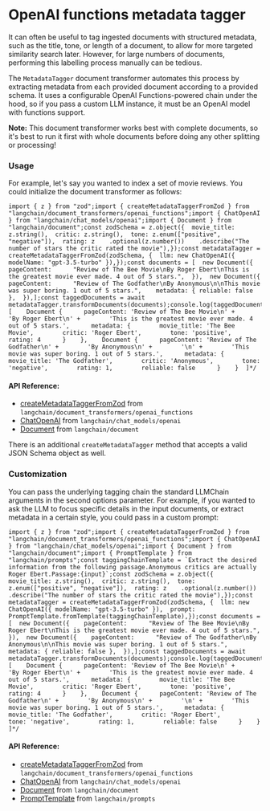 OpenAI functions metadata tagger
================================

It can often be useful to tag ingested documents with structured metadata, such as the title, tone, or length of a document, to allow for more targeted similarity search later. However, for large numbers of documents, performing this labelling process manually can be tedious.

The `MetadataTagger` document transformer automates this process by extracting metadata from each provided document according to a provided schema. It uses a configurable OpenAI Functions-powered chain under the hood, so if you pass a custom LLM instance, it must be an OpenAI model with functions support.

**Note:** This document transformer works best with complete documents, so it's best to run it first with whole documents before doing any other splitting or processing!

### Usage[​](#usage "Direct link to Usage")

For example, let's say you wanted to index a set of movie reviews. You could initialize the document transformer as follows:

    import { z } from "zod";import { createMetadataTaggerFromZod } from "langchain/document_transformers/openai_functions";import { ChatOpenAI } from "langchain/chat_models/openai";import { Document } from "langchain/document";const zodSchema = z.object({  movie_title: z.string(),  critic: z.string(),  tone: z.enum(["positive", "negative"]),  rating: z    .optional(z.number())    .describe("The number of stars the critic rated the movie"),});const metadataTagger = createMetadataTaggerFromZod(zodSchema, {  llm: new ChatOpenAI({ modelName: "gpt-3.5-turbo" }),});const documents = [  new Document({    pageContent:      "Review of The Bee Movie\nBy Roger Ebert\nThis is the greatest movie ever made. 4 out of 5 stars.",  }),  new Document({    pageContent:      "Review of The Godfather\nBy Anonymous\n\nThis movie was super boring. 1 out of 5 stars.",    metadata: { reliable: false },  }),];const taggedDocuments = await metadataTagger.transformDocuments(documents);console.log(taggedDocuments);/*  [    Document {      pageContent: 'Review of The Bee Movie\n' +        'By Roger Ebert\n' +        'This is the greatest movie ever made. 4 out of 5 stars.',      metadata: {        movie_title: 'The Bee Movie',        critic: 'Roger Ebert',        tone: 'positive',        rating: 4      }    },    Document {      pageContent: 'Review of The Godfather\n' +        'By Anonymous\n' +        '\n' +        'This movie was super boring. 1 out of 5 stars.',      metadata: {        movie_title: 'The Godfather',        critic: 'Anonymous',        tone: 'negative',        rating: 1,        reliable: false      }    }  ]*/

#### API Reference:

*   [createMetadataTaggerFromZod](/docs/api/document_transformers_openai_functions/functions/createMetadataTaggerFromZod) from `langchain/document_transformers/openai_functions`
*   [ChatOpenAI](/docs/api/chat_models_openai/classes/ChatOpenAI) from `langchain/chat_models/openai`
*   [Document](/docs/api/document/classes/Document) from `langchain/document`

There is an additional `createMetadataTagger` method that accepts a valid JSON Schema object as well.

### Customization[​](#customization "Direct link to Customization")

You can pass the underlying tagging chain the standard LLMChain arguments in the second options parameter. For example, if you wanted to ask the LLM to focus specific details in the input documents, or extract metadata in a certain style, you could pass in a custom prompt:

    import { z } from "zod";import { createMetadataTaggerFromZod } from "langchain/document_transformers/openai_functions";import { ChatOpenAI } from "langchain/chat_models/openai";import { Document } from "langchain/document";import { PromptTemplate } from "langchain/prompts";const taggingChainTemplate = `Extract the desired information from the following passage.Anonymous critics are actually Roger Ebert.Passage:{input}`;const zodSchema = z.object({  movie_title: z.string(),  critic: z.string(),  tone: z.enum(["positive", "negative"]),  rating: z    .optional(z.number())    .describe("The number of stars the critic rated the movie"),});const metadataTagger = createMetadataTaggerFromZod(zodSchema, {  llm: new ChatOpenAI({ modelName: "gpt-3.5-turbo" }),  prompt: PromptTemplate.fromTemplate(taggingChainTemplate),});const documents = [  new Document({    pageContent:      "Review of The Bee Movie\nBy Roger Ebert\nThis is the greatest movie ever made. 4 out of 5 stars.",  }),  new Document({    pageContent:      "Review of The Godfather\nBy Anonymous\n\nThis movie was super boring. 1 out of 5 stars.",    metadata: { reliable: false },  }),];const taggedDocuments = await metadataTagger.transformDocuments(documents);console.log(taggedDocuments);/*  [    Document {      pageContent: 'Review of The Bee Movie\n' +        'By Roger Ebert\n' +        'This is the greatest movie ever made. 4 out of 5 stars.',      metadata: {        movie_title: 'The Bee Movie',        critic: 'Roger Ebert',        tone: 'positive',        rating: 4      }    },    Document {      pageContent: 'Review of The Godfather\n' +        'By Anonymous\n' +        '\n' +        'This movie was super boring. 1 out of 5 stars.',      metadata: {        movie_title: 'The Godfather',        critic: 'Roger Ebert',        tone: 'negative',        rating: 1,        reliable: false      }    }  ]*/

#### API Reference:

*   [createMetadataTaggerFromZod](/docs/api/document_transformers_openai_functions/functions/createMetadataTaggerFromZod) from `langchain/document_transformers/openai_functions`
*   [ChatOpenAI](/docs/api/chat_models_openai/classes/ChatOpenAI) from `langchain/chat_models/openai`
*   [Document](/docs/api/document/classes/Document) from `langchain/document`
*   [PromptTemplate](/docs/api/prompts/classes/PromptTemplate) from `langchain/prompts`
